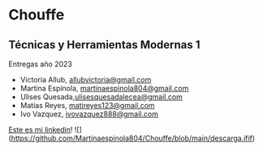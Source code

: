 # Chouffe
## Técnicas y Herramientas Modernas 1
Entregas año 2023
* Victoria Allub, <allubvictoria@gmail.com>
* Martina Espínola, <martinaespinola804@gmail.com>
* Ulises Quesada,<ulisesquesadalecea@gmail.com>
* Matías Reyes, <matireyes123@gmail.com> 
* Ivo Vazquez, <ivovazquez888@gmail.com>

[Este es mi linkedin](https://www.linkedin.com/in/martinaespinola/)!
![] (<https://github.com/Martinaespinola804/Chouffe/blob/main/descarga.jfif>)
